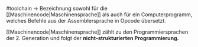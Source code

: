 #toolchain
-> Bezeichnung sowohl für die [[Maschinencode|Maschinensprache]] als auch für ein Computerprogramm, welches Befehle aus der Assemblersprache in Opcode übersetzt.

[[Maschinencode|Maschinensprache]]  zählt zu den Programmiersprachen der 2. Generation und folgt der **nicht-strukturierten Programmierung.**



